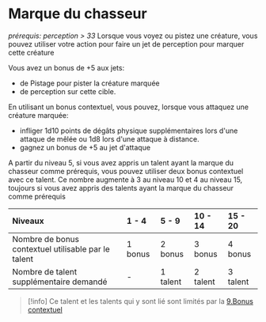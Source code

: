 # Marque du chasseur
*prérequis: perception > 33*
Lorsque vous voyez ou pistez une créature, vous pouvez utiliser votre action pour faire un jet de perception pour marquer cette créature

Vous avez un bonus de +5 aux jets:
- de Pistage pour pister la créature marquée
- de perception sur cette cible.

En utilisant un bonus contextuel, vous pouvez, lorsque vous attaquez une créature marquée:
- infliger 1d10 points de dégâts physique supplémentaires lors d'une attaque de mêlée ou 1d8 lors d'une attaque à distance.
- gagnez un bonus de +5 au jet d'attaque

A partir du niveau 5, si vous avez appris un talent ayant la marque du chasseur comme prérequis, vous pouvez utiliser deux bonus contextuel avec ce talent. Ce nombre augmente à 3 au niveau 10 et 4 au niveau 15, toujours si vous avez appris des talents ayant la marque du chasseur comme prérequis

|**Niveaux**|**1 - 4**|**5 - 9**|**10 - 14**|**15 - 20**|
| :- | :- | :- | :- | :- |
|Nombre de bonus contextuel utilisable par le talent|1 bonus|2 bonus|3 bonus|4 bonus|
|Nombre de talent supplémentaire demandé|-|1 talent|2 talent|3 talent|

> [!info] 
> Ce talent et les talents qui y sont lié sont limités par la [9.Bonus contextuel](../../../1.Regles%20generales/1.Regles%20de%20jeu/1.Base/9.Bonus%20contextuel.md)